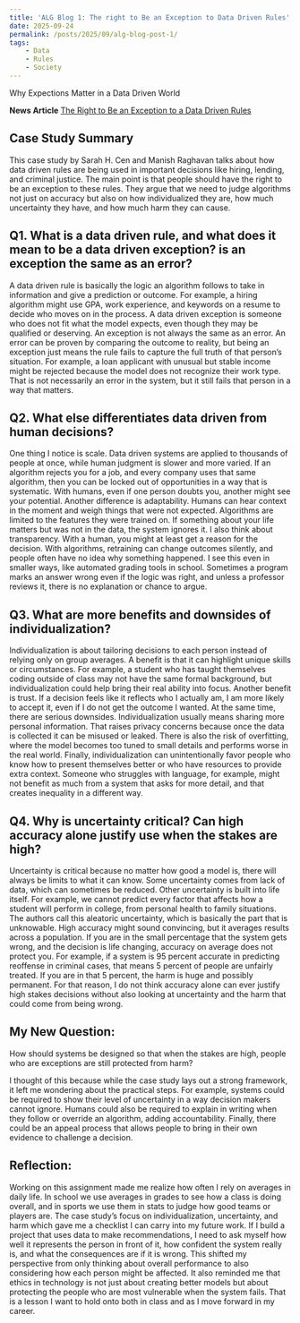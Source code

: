 ```yaml
---
title: 'ALG Blog 1: The right to Be an Exception to Data Driven Rules'
date: 2025-09-24
permalink: /posts/2025/09/alg-blog-post-1/
tags:
    - Data
    - Rules
    - Society
---
```


Why Expections Matter in a Data Driven World

**News Article**
[The Right to Be an Exception to a Data Driven Rules](https://mit-serc.pubpub.org/pub/right-to-be-exception/release/2)

Case Study Summary
---
This case study by Sarah H. Cen and Manish Raghavan talks about how data driven rules are being used in important decisions like hiring, lending, and criminal justice. The main point is that people should have the right to be an exception to these rules. They argue that we need to judge algorithms not just on accuracy but also on how individualized they are, how much uncertainty they have, and how much harm they can cause.

Q1. What is a data driven rule, and what does it mean to be a data driven exception? is an exception the same as an error?
---
A data driven rule is basically the logic an algorithm follows to take in information and give a prediction or outcome. For example, a hiring algorithm might use GPA, work experience, and keywords on a resume to decide who moves on in the process. A data driven exception is someone who does not fit what the model expects, even though they may be qualified or deserving. An exception is not always the same as an error. An error can be proven by comparing the outcome to reality, but being an exception just means the rule fails to capture the full truth of that person’s situation. For example, a loan applicant with unusual but stable income might be rejected because the model does not recognize their work type. That is not necessarily an error in the system, but it still fails that person in a way that matters.

Q2. What else differentiates data driven from human decisions?
---
One thing I notice is scale. Data driven systems are applied to thousands of people at once, while human judgment is slower and more varied. If an algorithm rejects you for a job, and every company uses that same algorithm, then you can be locked out of opportunities in a way that is systematic. With humans, even if one person doubts you, another might see your potential. Another difference is adaptability. Humans can hear context in the moment and weigh things that were not expected. Algorithms are limited to the features they were trained on. If something about your life matters but was not in the data, the system ignores it. I also think about transparency. With a human, you might at least get a reason for the decision. With algorithms, retraining can change outcomes silently, and people often have no idea why something happened. I see this even in smaller ways, like automated grading tools in school. Sometimes a program marks an answer wrong even if the logic was right, and unless a professor reviews it, there is no explanation or chance to argue.

Q3. What are more benefits and downsides of individualization?
---
Individualization is about tailoring decisions to each person instead of relying only on group averages. A benefit is that it can highlight unique skills or circumstances. For example, a student who has taught themselves coding outside of class may not have the same formal background, but individualization could help bring their real ability into focus. Another benefit is trust. If a decision feels like it reflects who I actually am, I am more likely to accept it, even if I do not get the outcome I wanted. At the same time, there are serious downsides. Individualization usually means sharing more personal information. That raises privacy concerns because once the data is collected it can be misused or leaked. There is also the risk of overfitting, where the model becomes too tuned to small details and performs worse in the real world. Finally, individualization can unintentionally favor people who know how to present themselves better or who have resources to provide extra context. Someone who struggles with language, for example, might not benefit as much from a system that asks for more detail, and that creates inequality in a different way.

Q4. Why is uncertainty critical? Can high accuracy alone justify use when the stakes are high?
---
Uncertainty is critical because no matter how good a model is, there will always be limits to what it can know. Some uncertainty comes from lack of data, which can sometimes be reduced. Other uncertainty is built into life itself. For example, we cannot predict every factor that affects how a student will perform in college, from personal health to family situations. The authors call this aleatoric uncertainty, which is basically the part that is unknowable. High accuracy might sound convincing, but it averages results across a population. If you are in the small percentage that the system gets wrong, and the decision is life changing, accuracy on average does not protect you. For example, if a system is 95 percent accurate in predicting reoffense in criminal cases, that means 5 percent of people are unfairly treated. If you are in that 5 percent, the harm is huge and possibly permanent. For that reason, I do not think accuracy alone can ever justify high stakes decisions without also looking at uncertainty and the harm that could come from being wrong.

My New Question:
---
How should systems be designed so that when the stakes are high, people who are exceptions are still protected from harm?

I thought of this because while the case study lays out a strong framework, it left me wondering about the practical steps. For example, systems could be required to show their level of uncertainty in a way decision makers cannot ignore. Humans could also be required to explain in writing when they follow or override an algorithm, adding accountability. Finally, there could be an appeal process that allows people to bring in their own evidence to challenge a decision.

Reflection:
---
Working on this assignment made me realize how often I rely on averages in daily life. In school we use averages in grades to see how a class is doing overall, and in sports we use them in stats to judge how good teams or players are. The case study’s focus on individualization, uncertainty, and harm which gave me a checklist I can carry into my future work. If I build a project that uses data to make recommendations, I need to ask myself how well it represents the person in front of it, how confident the system really is, and what the consequences are if it is wrong. This shifted my perspective from only thinking about overall performance to also considering how each person might be affected. It also reminded me that ethics in technology is not just about creating better models but about protecting the people who are most vulnerable when the system fails. That is a lesson I want to hold onto both in class and as I move forward in my career.